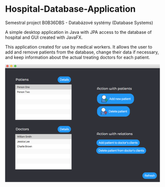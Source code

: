 # Hospital-Database-Application
Semestral project B0B36DBS - Databázové systémy (Database Systems)

A simple desktop application in Java with JPA access to the database of hospital and GUI created with JavaFX. 

This application created for use by medical workers. It allows the user to add and remove patients from the database, change their data if necessary, and keep information about the actual treating doctors for each patient.

![img](mainview.png)
